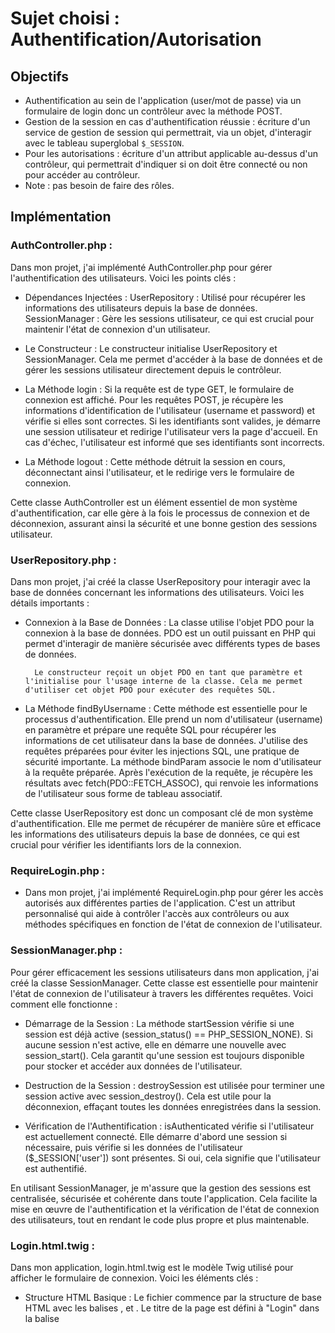 # Sujet choisi : Authentification/Autorisation

## Objectifs

- Authentification au sein de l'application (user/mot de passe) via un formulaire de login donc un contrôleur avec la méthode POST.
- Gestion de la session en cas d'authentification réussie : écriture d'un service de gestion de session qui permettrait, via un objet, d'interagir avec le tableau superglobal `$_SESSION`.
- Pour les autorisations : écriture d'un attribut applicable au-dessus d'un contrôleur, qui permettrait d'indiquer si on doit être connecté ou non pour accéder au contrôleur.
- Note : pas besoin de faire des rôles.

## Implémentation

### AuthController.php :

Dans mon projet, j'ai implémenté AuthController.php pour gérer l'authentification des utilisateurs. Voici les points clés :

- Dépendances Injectées :
  UserRepository : Utilisé pour récupérer les informations des utilisateurs depuis la base de données.
  SessionManager : Gère les sessions utilisateur, ce qui est crucial pour maintenir l'état de connexion d'un utilisateur.
- Le Constructeur :
  Le constructeur initialise UserRepository et SessionManager. Cela me permet d'accéder à la base de données et de gérer les sessions utilisateur directement depuis le contrôleur.

- La Méthode login :
  Si la requête est de type GET, le formulaire de connexion est affiché.
  Pour les requêtes POST, je récupère les informations d'identification de l'utilisateur (username et password) et vérifie si elles sont correctes.
  Si les identifiants sont valides, je démarre une session utilisateur et redirige l'utilisateur vers la page d'accueil.
  En cas d'échec, l'utilisateur est informé que ses identifiants sont incorrects.

- La Méthode logout :
  Cette méthode détruit la session en cours, déconnectant ainsi l'utilisateur, et le redirige vers le formulaire de connexion.

Cette classe AuthController est un élément essentiel de mon système d'authentification, car elle gère à la fois le processus de connexion et de déconnexion, assurant ainsi la sécurité et une bonne gestion des sessions utilisateur.

### UserRepository.php :

Dans mon projet, j'ai créé la classe UserRepository pour interagir avec la base de données concernant les informations des utilisateurs. Voici les détails importants :

- Connexion à la Base de Données :
  La classe utilise l'objet PDO pour la connexion à la base de données. PDO est un outil puissant en PHP qui permet d'interagir de manière sécurisée avec différents types de bases de données.

        Le constructeur reçoit un objet PDO en tant que paramètre et l'initialise pour l'usage interne de la classe. Cela me permet d'utiliser cet objet PDO pour exécuter des requêtes SQL.

- La Méthode findByUsername :
  Cette méthode est essentielle pour le processus d'authentification. Elle prend un nom d'utilisateur (username) en paramètre et prépare une requête SQL pour récupérer les informations de cet utilisateur dans la base de données.
  J'utilise des requêtes préparées pour éviter les injections SQL, une pratique de sécurité importante. La méthode bindParam associe le nom d'utilisateur à la requête préparée.
  Après l'exécution de la requête, je récupère les résultats avec fetch(PDO::FETCH_ASSOC), qui renvoie les informations de l'utilisateur sous forme de tableau associatif.

Cette classe UserRepository est donc un composant clé de mon système d'authentification. Elle me permet de récupérer de manière sûre et efficace les informations des utilisateurs depuis la base de données, ce qui est crucial pour vérifier les identifiants lors de la connexion.

### RequireLogin.php :

- Dans mon projet, j'ai implémenté RequireLogin.php pour gérer les accès autorisés aux différentes parties de l'application. C'est un attribut personnalisé qui aide à contrôler l'accès aux contrôleurs ou aux méthodes spécifiques en fonction de l'état de connexion de l'utilisateur.

### SessionManager.php :

Pour gérer efficacement les sessions utilisateurs dans mon application, j'ai créé la classe SessionManager. Cette classe est essentielle pour maintenir l'état de connexion de l'utilisateur à travers les différentes requêtes. Voici comment elle fonctionne :

- Démarrage de la Session :
  La méthode startSession vérifie si une session est déjà active (session_status() == PHP_SESSION_NONE). Si aucune session n'est active, elle en démarre une nouvelle avec session_start(). Cela garantit qu'une session est toujours disponible pour stocker et accéder aux données de l'utilisateur.

- Destruction de la Session :
  destroySession est utilisée pour terminer une session active avec session_destroy(). Cela est utile pour la déconnexion, effaçant toutes les données enregistrées dans la session.

- Vérification de l'Authentification :
  isAuthenticated vérifie si l'utilisateur est actuellement connecté. Elle démarre d'abord une session si nécessaire, puis vérifie si les données de l'utilisateur ($\_SESSION['user']) sont présentes. Si oui, cela signifie que l'utilisateur est authentifié.

En utilisant SessionManager, je m'assure que la gestion des sessions est centralisée, sécurisée et cohérente dans toute l'application. Cela facilite la mise en œuvre de l'authentification et la vérification de l'état de connexion des utilisateurs, tout en rendant le code plus propre et plus maintenable.

### Login.html.twig :

Dans mon application, login.html.twig est le modèle Twig utilisé pour afficher le formulaire de connexion. Voici les éléments clés :

- Structure HTML Basique :
  Le fichier commence par la structure de base HTML avec les balises <html>, <head> et <body>.
  Le titre de la page est défini à "Login" dans la balise <title>.

- Formulaire de Connexion :
  Un formulaire HTML est créé pour permettre aux utilisateurs de saisir leurs identifiants.
  Le formulaire utilise la méthode POST pour envoyer les données de manière sécurisée. L'action du formulaire est réglée sur "/", ce qui signifie qu'il envoie les données à la racine du site.

- Champs du Formulaire :
  Deux champs de saisie sont fournis : un pour le nom d'utilisateur (username) et un autre pour le mot de passe (password). Ces champs sont marqués comme required, ce qui signifie que l'utilisateur ne peut pas soumettre le formulaire sans les remplir.

- Bouton de Soumission :
  Un bouton de type submit est inclus pour permettre la soumission du formulaire.

- Gestion des Erreurs :
  Le modèle utilise la syntaxe Twig pour vérifier la présence d'un message d'erreur ({% if error %}). Si un message d'erreur est présent, il est affiché dans un paragraphe <p>.

Ce fichier login.html.twig est crucial pour l'interface utilisateur de la page de connexion. Il fournit une interface simple et intuitive pour que les utilisateurs puissent se connecter à l'application. En utilisant Twig, je peux facilement intégrer des logiques côté serveur, comme l'affichage des messages d'erreur, rendant l'expérience utilisateur plus réactive et conviviale.
